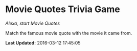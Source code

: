 # Movie Quotes Trivia Game
*Alexa, start Movie Quotes*

Match the famous movie quote with the movie it came from.

**Last Updated:** 2016-03-12 17:45:05
